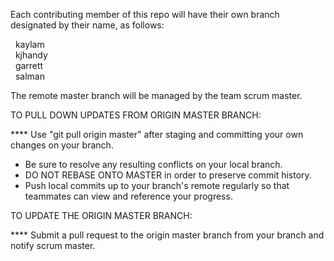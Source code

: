 Each contributing member of this repo will have their own branch designated by their name, as follows:

&nbsp;&nbsp;kaylam<br/>
&nbsp;&nbsp;kjhandy<br/>
&nbsp;&nbsp;garrett<br/>
&nbsp;&nbsp;salman<br/>

The remote master branch will be managed by the team scrum master.


TO PULL DOWN UPDATES FROM ORIGIN MASTER BRANCH:

**** Use "git pull origin master" after staging and committing your own changes on your branch.  
* Be sure to resolve any resulting conflicts on your local branch.  
* DO NOT REBASE ONTO MASTER in order to preserve commit history.  
* Push local commits up to your branch's remote regularly so that teammates can view and reference your progress.  


TO UPDATE THE ORIGIN MASTER BRANCH:

**** Submit a pull request to the origin master branch from your branch and notify scrum master.
